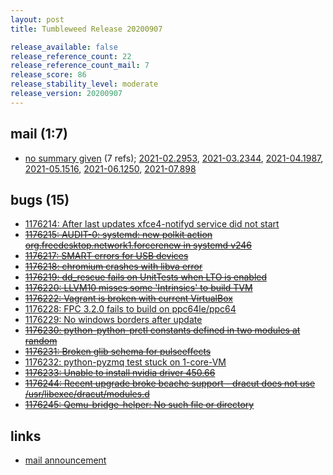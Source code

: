 ```yaml
---
layout: post
title: Tumbleweed Release 20200907

release_available: false
release_reference_count: 22
release_reference_count_mail: 7
release_score: 86
release_stability_level: moderate
release_version: 20200907
---
```


## mail (1:7)

- [no summary given](https://lists.opensuse.org/archives/list/factory@lists.opensuse.org/thread/33YIOC4EMFKQEY23TEZ2ONMLK4WRQRGD) (7 refs); [2021-02.2953](https://lists.opensuse.org/archives/list/factory@lists.opensuse.org/thread/33YIOC4EMFKQEY23TEZ2ONMLK4WRQRGD), [2021-03.2344](https://lists.opensuse.org/archives/list/factory@lists.opensuse.org/thread/33YIOC4EMFKQEY23TEZ2ONMLK4WRQRGD), [2021-04.1987](https://lists.opensuse.org/archives/list/factory@lists.opensuse.org/thread/33YIOC4EMFKQEY23TEZ2ONMLK4WRQRGD), [2021-05.1516](https://lists.opensuse.org/archives/list/factory@lists.opensuse.org/thread/33YIOC4EMFKQEY23TEZ2ONMLK4WRQRGD), [2021-06.1250](https://lists.opensuse.org/archives/list/factory@lists.opensuse.org/thread/33YIOC4EMFKQEY23TEZ2ONMLK4WRQRGD), [2021-07.898](https://lists.opensuse.org/archives/list/factory@lists.opensuse.org/thread/33YIOC4EMFKQEY23TEZ2ONMLK4WRQRGD)

## bugs (15)

<!--more-->

- [1176214: After last updates xfce4-notifyd service did not start](https://bugzilla.opensuse.org/show_bug.cgi?id=1176214)
- ~~[1176215: AUDIT-0: systemd: new polkit action  org.freedesktop.network1.forcerenew in systemd v246](https://bugzilla.opensuse.org/show_bug.cgi?id=1176215)~~
- ~~[1176217: SMART errors for USB devices](https://bugzilla.opensuse.org/show_bug.cgi?id=1176217)~~
- ~~[1176218: chromium crashes with libva error](https://bugzilla.opensuse.org/show_bug.cgi?id=1176218)~~
- ~~[1176219: dd_rescue fails on UnitTests when LTO is enabled](https://bugzilla.opensuse.org/show_bug.cgi?id=1176219)~~
- ~~[1176220: LLVM10 misses some 'Intrinsics' to build TVM](https://bugzilla.opensuse.org/show_bug.cgi?id=1176220)~~
- ~~[1176222: Vagrant is broken with current VirtualBox](https://bugzilla.opensuse.org/show_bug.cgi?id=1176222)~~
- [1176228: FPC 3.2.0 fails to build on ppc64le/ppc64](https://bugzilla.opensuse.org/show_bug.cgi?id=1176228)
- [1176229: No windows borders after update](https://bugzilla.opensuse.org/show_bug.cgi?id=1176229)
- ~~[1176230: python-python-prctl constants defined in two modules at random](https://bugzilla.opensuse.org/show_bug.cgi?id=1176230)~~
- ~~[1176231: Broken glib schema for pulseeffects](https://bugzilla.opensuse.org/show_bug.cgi?id=1176231)~~
- [1176232: python-pyzmq test stuck on 1-core-VM](https://bugzilla.opensuse.org/show_bug.cgi?id=1176232)
- ~~[1176233: Unable to install nvidia driver 450.66](https://bugzilla.opensuse.org/show_bug.cgi?id=1176233)~~
- ~~[1176244: Recent upgrade broke bcache support - dracut does not use /usr/libexec/dracut/modules.d](https://bugzilla.opensuse.org/show_bug.cgi?id=1176244)~~
- ~~[1176245: Qemu-bridge-helper: No such file or directory](https://bugzilla.opensuse.org/show_bug.cgi?id=1176245)~~



## links

- [mail announcement](https://lists.opensuse.org/archives/list/factory@lists.opensuse.org/thread/33YIOC4EMFKQEY23TEZ2ONMLK4WRQRGD)
